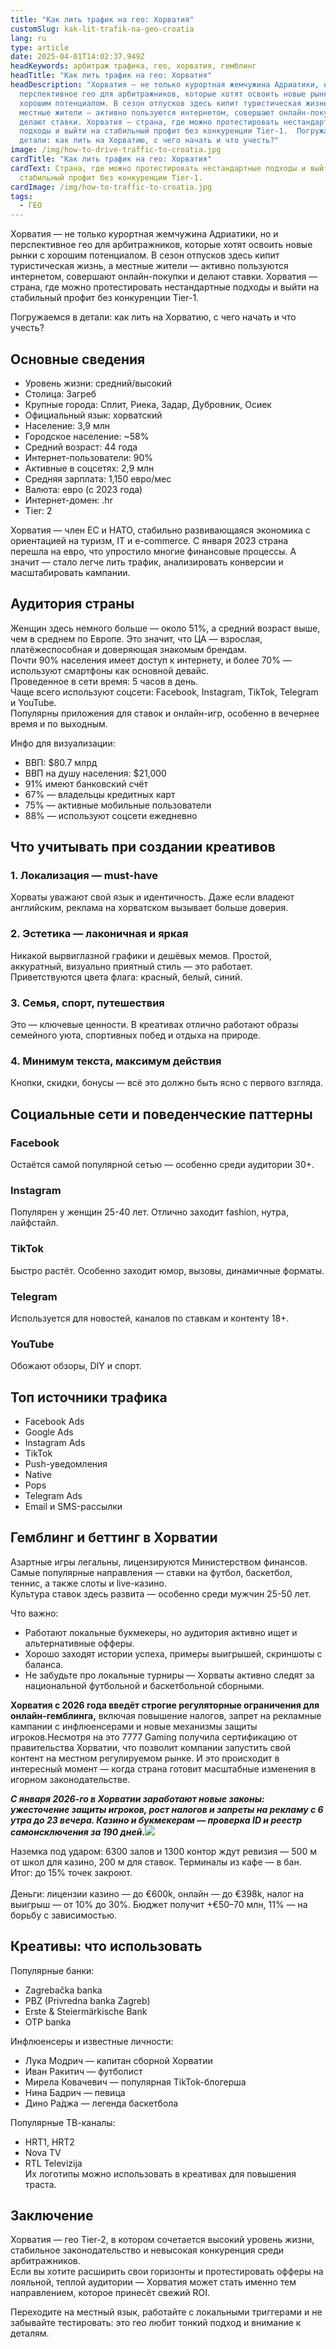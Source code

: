 ```yaml
---
title: "Как лить трафик на гео: Хорватия"
customSlug: kak-lit-trafik-na-geo-croatia
lang: ru
type: article
date: 2025-04-01T14:02:37.949Z
headKeywords: арбитраж трафика, гео, хорватия, гемблинг
headTitle: "Как лить трафик на гео: Хорватия"
headDescription: "Хорватия — не только курортная жемчужина Адриатики, но и
  перспективное гео для арбитражников, которые хотят освоить новые рынки с
  хорошим потенциалом. В сезон отпусков здесь кипит туристическая жизнь, а
  местные жители — активно пользуются интернетом, совершают онлайн-покупки и
  делают ставки. Хорватия — страна, где можно протестировать нестандартные
  подходы и выйти на стабильный профит без конкуренции Tier-1.  Погружаемся в
  детали: как лить на Хорватию, с чего начать и что учесть?"
image: /img/how-to-drive-traffic-to-croatia.jpg
cardTitle: "Как лить трафик на гео: Хорватия"
cardText: Страна, где можно протестировать нестандартные подходы и выйти на
  стабильный профит без конкуренции Tier-1.
cardImage: /img/how-to-traffic-to-croatia.jpg
tags:
  - ГЕО
---
```

Хорватия — не только курортная жемчужина Адриатики, но и перспективное гео для арбитражников, которые хотят освоить новые рынки с хорошим потенциалом. В сезон отпусков здесь кипит туристическая жизнь, а местные жители — активно пользуются интернетом, совершают онлайн-покупки и делают ставки. Хорватия — страна, где можно протестировать нестандартные подходы и выйти на стабильный профит без конкуренции Tier-1.

Погружаемся в детали: как лить на Хорватию, с чего начать и что учесть?



## Основные сведения

* Уровень жизни: средний/высокий
* Столица: Загреб
* Крупные города: Сплит, Риека, Задар, Дубровник, Осиек
* Официальный язык: хорватский
* Население: 3,9 млн
* Городское население: ~58%
* Средний возраст: 44 года
* Интернет-пользователи: 90%
* Активные в соцсетях: 2,9 млн
* Средняя зарплата: 1,150 евро/мес
* Валюта: евро (с 2023 года)
* Интернет-домен: .hr
* Tier: 2

Хорватия — член ЕС и НАТО, стабильно развивающаяся экономика с ориентацией на туризм, IT и e-commerce. С января 2023 страна перешла на евро, что упростило многие финансовые процессы. А значит — стало легче лить трафик, анализировать конверсии и масштабировать кампании.



## Аудитория страны

Женщин здесь немного больше — около 51%, а средний возраст выше, чем в среднем по Европе. Это значит, что ЦА — взрослая, платёжеспособная и доверяющая знакомым брендам.\
Почти 90% населения имеет доступ к интернету, и более 70% — используют смартфоны как основной девайс.\
Проведенное в сети время: 5 часов в день.\
Чаще всего используют соцсети: Facebook, Instagram, TikTok, Telegram и YouTube.\
Популярны приложения для ставок и онлайн-игр, особенно в вечернее время и по выходным.

Инфо для визуализации:

* ВВП: $80.7 млрд
* ВВП на душу населения: $21,000
* 91% имеют банковский счёт
* 67% — владельцы кредитных карт
* 75% — активные мобильные пользователи
* 88% — используют соцсети ежедневно



## Что учитывать при создании креативов

### 1. Локализация — must-have

Хорваты уважают свой язык и идентичность. Даже если владеют английским, реклама на хорватском вызывает больше доверия.

### 2. Эстетика — лаконичная и яркая

Никакой вырвиглазной графики и дешёвых мемов. Простой, аккуратный, визуально приятный стиль — это работает. Приветствуются цвета флага: красный, белый, синий.

### 3. Семья, спорт, путешествия

Это — ключевые ценности. В креативах отлично работают образы семейного уюта, спортивных побед и отдыха на природе.

### 4. Минимум текста, максимум действия

Кнопки, скидки, бонусы — всё это должно быть ясно с первого взгляда.



## Социальные сети и поведенческие паттерны

### Facebook

Остаётся самой популярной сетью — особенно среди аудитории 30+.

### Instagram

Популярен у женщин 25-40 лет. Отлично заходит fashion, нутра, лайфстайл.

### TikTok

Быстро растёт. Особенно заходит юмор, вызовы, динамичные форматы.

### Telegram

Используется для новостей, каналов по ставкам и контенту 18+.

### YouTube

Обожают обзоры, DIY и спорт.



## Топ источники трафика

* Facebook Ads
* Google Ads
* Instagram Ads
* TikTok
* Push-уведомления
* Native
* Pops
* Telegram Ads
* Email и SMS-рассылки



## Гемблинг и беттинг в Хорватии

Азартные игры легальны, лицензируются Министерством финансов. Самые популярные направления — ставки на футбол, баскетбол, теннис, а также слоты и live-казино.\
Культура ставок здесь развита — особенно среди мужчин 25-50 лет.

Что важно:

* Работают локальные букмекеры, но аудитория активно ищет и альтернативные офферы.
* Хорошо заходят истории успеха, примеры выигрышей, скриншоты с баланса.
* Не забудьте про локальные турниры — Хорваты активно следят за национальной футбольной и баскетбольной сборными.

**Хорватия с 2026 года введёт строгие регуляторные ограничения для онлайн-гемблинга,** включая повышение налогов, запрет на рекламные кампании с инфлюенсерами и новые механизмы защиты игроков.Несмотря на это 7777 Gaming получила сертификацию от правительства Хорватии, что позволит компании запустить свой контент на местном регулируемом рынке. И это происходит в интересный момент — когда страна готовит масштабные изменения в игорном законодательстве.

***С января 2026-го в Хорватии заработают новые законы: ужесточение защиты игроков, рост налогов и запреты на рекламу с 6 утра до 23 вечера. Казино и букмекерам — проверка ID и реестр самоисключения за 190 дней.***![](blob:https://web.telegram.org/5d463413-3aec-4aa4-b269-0ba7be548379)

Наземка под ударом: 6300 залов и 1300 контор ждут ревизия — 500 м от школ для казино, 200 м для ставок. Терминалы из кафе — в бан. Итог: до 15% точек закроют.\
\
Деньги: лицензии казино — до €600k, онлайн — до €398k, налог на выигрыш — от 10% до 30%. Бюджет получит +€50–70 млн, 11% — на борьбу с зависимостью.





## Креативы: что использовать

Популярные банки:

* Zagrebačka banka
* PBZ (Privredna banka Zagreb)
* Erste & Steiermärkische Bank
* OTP banka

Инфлюенсеры и известные личности:

* Лука Модрич — капитан сборной Хорватии
* Иван Ракитич — футболист
* Мирела Ковачевич — популярная TikTok-блогерша
* Нина Бадрич — певица
* Дино Ра́джа — легенда баскетбола

Популярные ТВ-каналы:

* HRT1, HRT2
* Nova TV
* RTL Televizija\
  Их логотипы можно использовать в креативах для повышения траста.



## Заключение

Хорватия — гео Tier-2, в котором сочетается высокий уровень жизни, стабильное законодательство и невысокая конкуренция среди арбитражников.\
Если вы хотите расширить свои горизонты и протестировать офферы на лояльной, теплой аудитории — Хорватия может стать именно тем направлением, которое принесёт свежий ROI.

Переходите на местный язык, работайте с локальными триггерами и не забывайте тестировать: это гео любит тонкий подход и внимание к деталям.